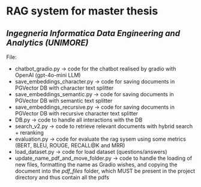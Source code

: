 # RAG system for master thesis
## *Ingegneria Informatica Data Engineering and Analytics (UNIMORE)*

File:
- chatbot_gradio.py ->  code for the chatbot realised by gradio with OpenAI (gpt-4o-mini LLM)
- save_embeddings_character.py -> code for saving documents in PGVector DB with character text splitter
- save_embeddings_semantic.py -> code for saving documents in PGVector DB with semantic text splitter
- save_embeddings_recursive.py -> code for saving documents in PGVector DB with recursive character text splitter
- DB.py -> code to handle all interactions with the DB
- search_v2.py -> code to retrieve relevant documents with hybrid search + reranking
- evaluation.py -> code for evaluate the rag sysem using some metrics (BERT, BLEU, ROUGE, RECALL@K and MRR)
- load_dataset.py -> code for load dataset (questions/answers)
- update_name_pdf_and_move_folder.py -> code to handle the loading of new files, formatting the name as Gradio wishes, and copying the document into the *pdf_files* folder, which MUST be present in the project directory and thus contain all the pdfs
